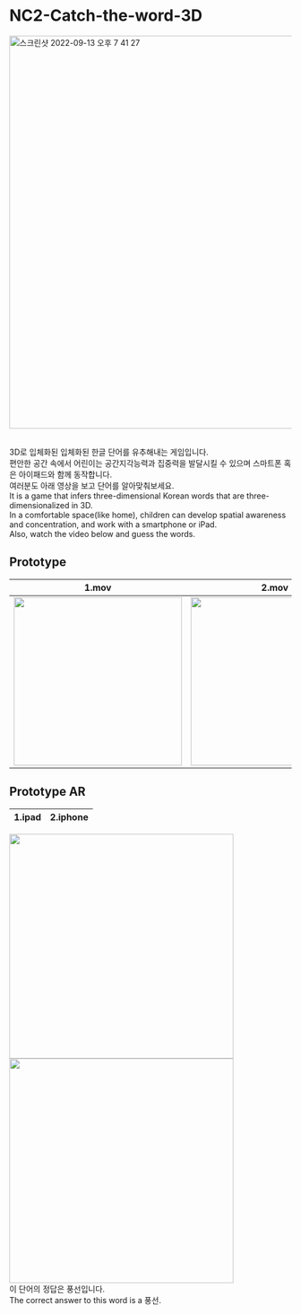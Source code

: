 # NC2-Catch-the-word-3D

<img width="700" alt="스크린샷 2022-09-13 오후 7 41 27" src="https://user-images.githubusercontent.com/103024780/189881507-beabc5b0-70cb-453b-94b9-c9326b99fcdd.png">

<br>3D로 입체화된 입체화된 한글 단어를 유추해내는 게임입니다.
<br>편안한 공간 속에서 어린이는 공간지각능력과 집중력을 발달시킬 수 있으며 스마트폰 혹은 아이패드와 함께 동작합니다.
<br>여러분도 아래 영상을 보고 단어를 알아맞춰보세요.
<br>It is a game that infers three-dimensional Korean words that are three-dimensionalized in 3D.
<br>In a comfortable space(like home), children can develop spatial awareness and concentration, and work with a smartphone or iPad.
<br>Also, watch the video below and guess the words.




## Prototype

|1.mov|2.mov|3.move|
|----|----|----|
|<img width= "300" src = "https://user-images.githubusercontent.com/103024780/189877678-c7ad1c67-3629-4f99-8cc3-fd838eeaee0a.mov">|<img width= "300" src = "https://user-images.githubusercontent.com/103024780/189877728-80f2572f-f2aa-4cc9-a609-753d23336409.mov">|<img width= "300" src = "https://user-images.githubusercontent.com/103024780/189877750-f200c1e4-3497-4cfb-9042-1fa72b9c6c10.mov">|

## Prototype AR

|1.ipad|2.iphone|
|----|----|
<img width = "400" src = "https://user-images.githubusercontent.com/103024780/189875276-039bdc75-6c14-419b-b82f-14fe82a3a57c.mov">
<img width = "400" src = "https://user-images.githubusercontent.com/103024780/189874804-032585bf-805e-4cc2-99e1-f3a7e535032a.mov">
<br>이 단어의 정답은 풍선입니다.
<br>The correct answer to this word is a 풍선.
